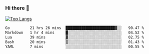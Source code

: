 ### Hi there 👋

<!--
**3Xpl0it3r/3Xpl0it3r** is a ✨ _special_ ✨ repository because its `README.md` (this file) appears on your GitHub profile.

Here are some ideas to get you started:

- 🔭 I’m currently working on ...
- 🌱 I’m currently learning ...
- 👯 I’m looking to collaborate on ...
- 🤔 I’m looking for help with ...
- 💬 Ask me about ...
- 📫 How to reach me: ...
- 😄 Pronouns: ...
- ⚡ Fun fact: ...
-->


[![Top Langs](https://github-readme-stats.vercel.app/api/top-langs/?username=3Xpl0it3r&layout=compact)](https://github.com/3Xpl0it3r/3Xpl0it3r)

<!--START_SECTION:waka-->

```txt
Go         21 hrs 26 mins  ██████████████████████▓░░   90.47 %
Markdown   1 hr 4 mins     █░░░░░░░░░░░░░░░░░░░░░░░░   04.52 %
Lua        39 mins         ▓░░░░░░░░░░░░░░░░░░░░░░░░   02.75 %
Bash       20 mins         ▒░░░░░░░░░░░░░░░░░░░░░░░░   01.43 %
YAML       7 mins          ░░░░░░░░░░░░░░░░░░░░░░░░░   00.55 %
```

<!--END_SECTION:waka-->
